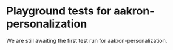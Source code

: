 # Playground tests for aakron-personalization
We are still awaiting the first test run for aakron-personalization.
